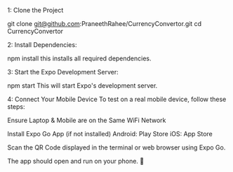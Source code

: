 1: Clone the Project 

git clone git@github.com:PraneethRahee/CurrencyConvertor.git
cd CurrencyConvertor


2: Install Dependencies:

npm install
this installs all required dependencies.

3: Start the Expo Development Server:

npm start
This will start Expo's development server.

4: Connect Your Mobile Device
To test on a real mobile device, follow these steps:

Ensure Laptop & Mobile are on the Same WiFi Network

   Install Expo Go App (if not installed)
   Android: Play Store
   iOS: App Store

Scan the QR Code displayed in the terminal or web browser using Expo Go.

The app should open and run on your phone. 🎉
